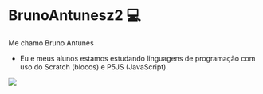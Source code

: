 # BrunoAntunesz2 💻
Me chamo Bruno Antunes
- Eu e meus alunos estamos estudando linguagens de programação com uso do Scratch (blocos) e P5JS (JavaScript).

![](https://media.tenor.com/76aUAYgzdyIAAAAM/mr-hollands-opus-drums.gif)
